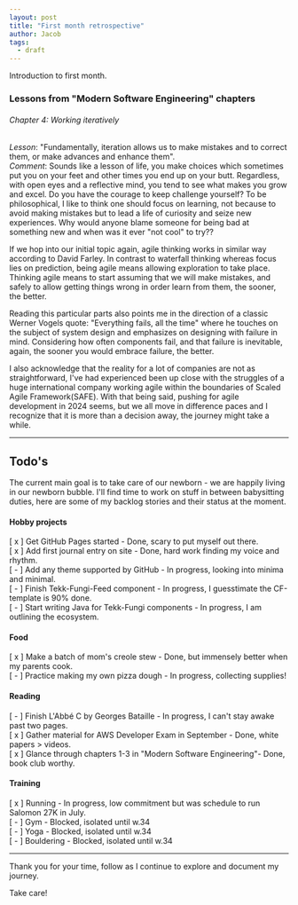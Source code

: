 ```yaml
---
layout: post
title: "First month retrospective"
author: Jacob
tags:
  - draft
---
```

Introduction to first month.

### Lessons from "Modern Software Engineering" chapters

###### Chapter 4: Working iteratively
_Lesson_: "Fundamentally, iteration allows us to make mistakes and to correct them, or make advances and enhance them".
<br/>
_Comment_: Sounds like a lesson of life, you make choices which sometimes put you on your feet and other times you end up on your butt. 
Regardless, with open eyes and a reflective mind, you tend to see what makes you grow and excel. Do you have the courage to keep challenge yourself? 
To be philosophical, I like to think one should focus on learning, not because to avoid making mistakes but to lead a life of curiosity and seize new experiences.
Why would anyone blame someone for being bad at something new and when was it ever "not cool" to try??

If we hop into our initial topic again, agile thinking works in similar way according to David Farley. 
In contrast to waterfall thinking whereas focus lies on prediction, being agile means allowing exploration to take place.
Thinking agile means to start assuming that we will make mistakes, and safely to allow getting things wrong in order learn from them, the sooner, the better.

Reading this particular parts also points me in the direction of a classic Werner Vogels quote:
"Everything fails, all the time" where he touches on the subject of system design and emphasizes on designing with failure in mind.
Considering how often components fail, and that failure is inevitable, again, the sooner you would embrace failure, the better.

I also acknowledge that the reality for a lot of companies are not as straightforward, I've had experienced been up close with the struggles of a huge international company working agile within the boundaries of Scaled Agile Framework(SAFE).
With that being said, pushing for agile development in 2024 seems, but we all move in difference paces and I recognize that it is more than a decision away, the journey might take a while.

---

## Todo's
The current main goal is to take care of our newborn - we are happily living in our newborn bubble.
I'll find time to work on stuff in between babysitting duties, here are some of my backlog stories and their status at the moment.

#### Hobby projects
[ x ] Get GitHub Pages started - Done, scary to put myself out there.
<br/>
[ x ] Add first journal entry on site - Done, hard work finding my voice and rhythm.
<br/>
[ - ] Add any theme supported by GitHub - In progress, looking into minima and minimal.
<br/>
[ - ] Finish Tekk-Fungi-Feed component - In progress, I guesstimate the CF-template is 90% done.
<br/>
[ - ] Start writing Java  for Tekk-Fungi components - In progress, I am outlining the ecosystem.

####  Food
[ x ] Make a batch of mom's creole stew - Done, but immensely better when my parents cook.
<br/>
[ - ] Practice making my own pizza dough - In progress, collecting supplies!

#### Reading
[ - ] Finish L'Abbé C by Georges Bataille - In progress, I can't stay awake past two pages.
<br/>
[ x ] Gather material for AWS Developer Exam in September - Done, white papers > videos.
<br/>
[ x ] Glance through chapters 1-3 in "Modern Software Engineering"- Done, book club worthy.

#### Training
[ x ] Running - In progress, low commitment but was schedule to run Salomon 27K in July.
<br/>
[ - ] Gym - Blocked, isolated until w.34
<br/>
[ - ] Yoga - Blocked, isolated until w.34
<br/>
[ - ] Bouldering - Blocked, isolated until w.34

---
Thank you for your time, follow as I continue to explore and document my journey.

Take care!